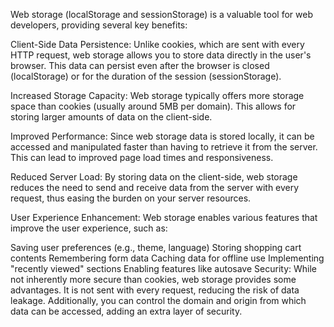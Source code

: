 Web storage (localStorage and sessionStorage) is a valuable tool for web developers, providing several key benefits:

Client-Side Data Persistence: Unlike cookies, which are sent with every HTTP request, web storage allows you to store data directly in the user's browser. This data can persist even after the browser is closed (localStorage) or for the duration of the session (sessionStorage).

Increased Storage Capacity: Web storage typically offers more storage space than cookies (usually around 5MB per domain). This allows for storing larger amounts of data on the client-side.

Improved Performance: Since web storage data is stored locally, it can be accessed and manipulated faster than having to retrieve it from the server. This can lead to improved page load times and responsiveness.

Reduced Server Load: By storing data on the client-side, web storage reduces the need to send and receive data from the server with every request, thus easing the burden on your server resources.

User Experience Enhancement: Web storage enables various features that improve the user experience, such as:

Saving user preferences (e.g., theme, language)
Storing shopping cart contents
Remembering form data
Caching data for offline use
Implementing "recently viewed" sections
Enabling features like autosave
Security: While not inherently more secure than cookies, web storage provides some advantages. It is not sent with every request, reducing the risk of data leakage. Additionally, you can control the domain and origin from which data can be accessed, adding an extra layer of security.
